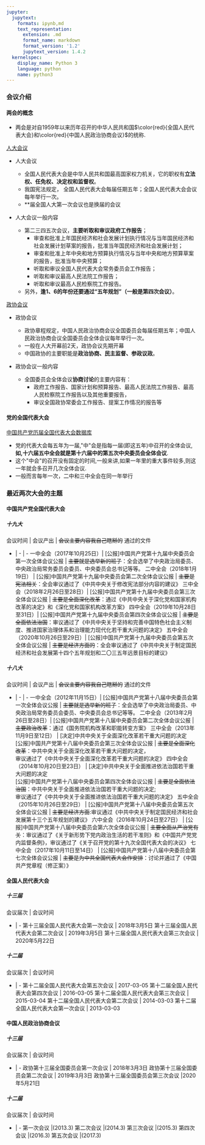 ```yaml
---
jupyter:
  jupytext:
    formats: ipynb,md
    text_representation:
      extension: .md
      format_name: markdown
      format_version: '1.2'
      jupytext_version: 1.4.2
  kernelspec:
    display_name: Python 3
    language: python
    name: python3
---
```


### 会议介绍

<!-- #region -->
#### 两会的概念
- 两会是对自1959年以来历年召开的中华人民共和国$\color{red}{全国人民代表大会}和\color{red}{中国人民政治协商会议}$的统称.

[人大会议](https://zhidao.baidu.com/question/47559455.html)
- 人大会议
    - 全国人民代表大会是中华人民共和国最高国家权力机关，它的职权有**立法权、任免权、决定权和监督权**。
    - 我国宪法规定， 全国人民代表大会每届任期五年；全国人民代表大会会议每年举行一次。
    - \**届全国人大第一次会议也是换届的会议
    

- 人大会议一般内容
    - 第二三四五次会议，**主要听取和审议政府工作报告**；
        - 审查和批准上年国民经济和社会发展计划执行情况与当年国民经济和社会发展计划草案的报告，批准当年国民经济和社会发展计划；
        - 审查和批准上年中央和地方预算执行情况与当年中央和地方预算草案的报告，批准当年中央预算；
        - 听取和审议全国人民代表大会常务委员会工作报告；
        - 听取和审议最高人民法院工作报告；
        - 听取和审议最高人民检察院工作报告。
    - 另外，**逢1、6的年份还要通过“五年规划”（一般是第四次会议）**。
    
   
<!-- #endregion -->

<!-- #region -->
[政协会议](http://www.gov.cn/test/2005-07/28/content_18071.htm)
- 政协会议
    - 政协章程规定，中国人民政治协商会议全国委员会每届任期五年；中国人民政治协商会议全国委员会全体会议每年举行一次。
    - 一般在人大开幕前2天，政协会议先期开幕
    - 中国政协的主要职能是**政治协商、民主监督、参政议政**。
    
    
- 政协会议一般内容
    - 全国委员会全体会议**协商讨论**的主要内容有：
        - 政府工作报告、国家计划和预算报告、最高人民法院工作报告、最高人民检察院工作报告以及其他重要报告，
        - 审议全国政协常委会工作报告、提案工作情况的报告等
<!-- #endregion -->

#### 党的全国代表大会
[中国共产党历届全国代表大会数据库](http://cpc.people.com.cn/GB/64162/64168/415039/index.html)
- 党的代表大会每五年为一届,"中"会是指每一届(即这五年)中召开的全体会议,**如,十六届五中全会就是第十六届中的第五次中央委员会全体会议**.
- 这个"中会"的召开没有固定的时间,一般来讲,如果一年里的重大事件较多,则这一年就会多召开几次全体会议.
- 一般而言每年一次，二中和三中全会在同一年举行


### 最近两次大会的主题


#### 中国共产党全国代表大会


##### 十九大


会议时间 | 会议产出 | ~~会议主要内容我自己瞎掰的~~ 通过的文件
- | - | -
一中全会（2017年10月25日）| [公报]中国共产党第十九届中央委员会第一次全体会议公报 | ~~主要就是选举新的班子~~：全会选举了中央政治局委员、中央政治局常务委员会委员、中央委员会总书记等等。 
二中全会（2018年1月19日） | [公报]中国共产党第十九届中央委员会第二次全体会议公报 | ~~主要是宪法相关~~：全会审议通过了《中共中央关于修改宪法部分内容的建议》
三中全会（2018年2月26日至28日）| [公报]中国共产党第十九届中央委员会第三次全体会议公报 | ~~主要是全面深化改革~~：通过《中共中央关于深化党和国家机构改革的决定》和《深化党和国家机构改革方案》
四中全会（2019年10月28日至31日）| [公报]中国共产党第十九届中央委员会第四次全体会议公报 | ~~主要是全面依法治国~~：审议通过了《中共中央关于坚持和完善中国特色社会主义制度、推进国家治理体系和治理能力现代化若干重大问题的决定》
五中全会（2020年10月26日至29日）| [公报]中国共产党第十九届中央委员会第五次全体会议公报 | ~~主要是经济方面的~~：全会审议通过了《中共中央关于制定国民经济和社会发展第十四个五年规划和二〇三五年远景目标的建议》


##### 十八大


会议时间 | 会议产出 | ~~会议主要内容我自己瞎掰的~~ 通过的文件
- | - | -
一中全会（2012年11月15日）| [公报]中国共产党第十八届中央委员会第一次全体会议公报 | ~~主要就是选举新的班子~~：全会选举了中央政治局委员、中央政治局常务委员会委员、中央委员会总书记等等。 
二中全会（2013年2月26日至28日）| [公报]中国共产党第十八届中央委员会第二次全体会议公报 | ~~主要政治改革~~：通过《国务院机构改革和职能转变方案》
三中全会（2013年11月9日至12日） | [决定]中共中央关于全面深化改革若干重大问题的决定 <br> [公报]中国共产党第十八届中央委员会第三次全体会议公报 | ~~主要是全面深化改革~~：中共中央关于全面深化改革若干重大问题的决定，<br> 审议通过了《中共中央关于全面深化改革若干重大问题的决定》
四中全会（2014年10月20日至23日） | [决定]中共中央关于全面推进依法治国若干重大问题的决定 <br> [公报]中国共产党第十八届中央委员会第四次全体会议公报 | ~~主要是全面依法治国~~：中共中央关于全面推进依法治国若干重大问题的决定;<br> 审议通过了《中共中央关于全面推进依法治国若干重大问题的决定》
五中全会（2015年10月26日至29日） | [公报]中国共产党第十八届中央委员会第五次全体会议公报 | ~~主要是经济方面~~:审议通过《中共中央关于制定国民经济和社会发展第十三个五年规划的建议》
六中全会（2016年10月24日至27日） | [公报]中国共产党第十八届中央委员会第六次全体会议公报 | ~~主要全面从严治党有关~~：审议通过了《关于新形势下党内政治生活的若干准则》和《中国共产党党内监督条例》，审议通过了《关于召开党的第十九次全国代表大会的决议》
七中全会（2017年10月11日至14日） | [公报]中国共产党第十八届中央委员会第七次全体会议公报 | ~~主要是为中共全国代表大会作安排~~：讨论并通过了《中国共产党章程（修正案）》


#### 全国人民代表大会


##### 十三届


会议届次 | 会议时间
- | -
第十三届全国人民代表大会第一次会议 | 2018年3月5日
第十三届全国人民代表大会第二次会议 | 2019年3月5日
第十三届全国人民代表大会第三次会议 | 2020年5月22日


##### 十二届


会议届次 | 会议时间
- | -
第十二届全国人民代表大会第五次会议  | 2017-03-05
第十二届全国人民代表大会第四次会议  | 2016-03-05
第十二届全国人民代表大会第三次会议  | 2015-03-04
第十二届全国人民代表大会第二次会议 | 2014-03-03
第十二届全国人民代表大会第一次会议 | 2013-03-03


#### 中国人民政治协商会议


##### 十三届


会议届次 | 会议时间
- | -
政协第十三届全国委员会第一次会议 | 2018年3月3日
政协第十三届全国委员会第二次会议 | 2019年3月3日
政协第十三届全国委员会第三次会议  |2020年5月21日


##### 十二届


会议届次 | 会议时间
- | -
第一次会议 |(2013.3)
第二次会议 |(2014.3)
第三次会议 |(2015.3)
第四次会议 |(2016.3)
第五次会议 |(2017.3)
